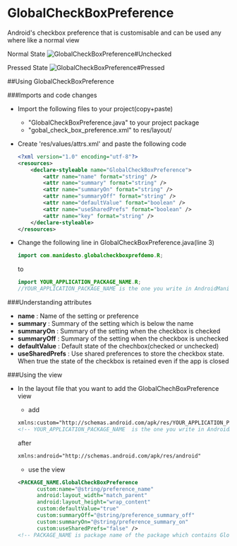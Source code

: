 GlobalCheckBoxPreference
========================

Android's checkbox preference that is customisable and can be used any where like a normal view

Normal State
![GlobalCheckBoxPreference#Unchecked](https://un7o1q.by3301.livefilestore.com/y2pxmvKMYH7kpq6Jpa8fvr98Cmbjf21yPCVNyQPLsZ0G16rZ3Sh3RTOfT_GG95PgzbcHOlv47Q2vLJ_yWeJDXon9-1yWCfe8YvmkV5lbVKpmJk/Screenshot_2014-08-21-02-40-47_1.jpg?psid=1 "GlobalCheckBoxPreference_Unchecked")

Pressed State
![GlobalCheckBoxPreference#Pressed](https://pcozwa.by3301.livefilestore.com/y2pK9-jvIln_lHP1DQ7F40uFPPrTylg2t3fkZd9w4eyXFibcH_ICUPMX4hyg4453v-KEztL-nBCv-nqQlJwWSwhWDDpOFtbAuJZ_XA8PMPi9mQ/Screenshot_2014-08-21-02-40-53_1.jpg?psid=1 "GlobalCheckBoxPreference_Pressed")

##Using GlobalCheckBoxPreference 

###Imports and code changes
* Import the following files to your project(copy+paste)
  * "GlobalCheckBoxPreference.java" to your project package
  * "gobal_check_box_preference.xml" to res/layout/

* Create 'res/values/attrs.xml' and paste the following code
  ```xml
  <?xml version="1.0" encoding="utf-8"?>
  <resources>
      <declare-styleable name="GlobalCheckBoxPreference">
          <attr name="name" format="string" />
          <attr name="summary" format="string" />
          <attr name="summaryOn" format="string" />
          <attr name="summaryOff" format="string" />
          <attr name="defaultValue" format="boolean" />
          <attr name="useSharedPrefs" format="boolean" />
          <attr name="key" format="string" />
      </declare-styleable>
  </resources>
  ```
* Change the following line in GlobalCheckBoxPreference.java(line 3)

  ```java
  import com.manidesto.globalcheckboxprefdemo.R;
  ``` 
  to
  ```java
  import YOUR_APPLICATION_PACKAGE_NAME.R;
  //YOUR_APPLICATION_PACKAGE_NAME is the one you write in AndroidManifest.xml
  ```
###Understanding attributes
* **name** : Name of the setting or preference
* **summary** : Summary of the setting which is below the name
* **summaryOn** : Summary of the setting when the checkbox is checked
* **summaryOff** : Summary of the setting when the checkbox is unchecked
* **defaultValue** : Default state of the chechbox(checked or unchecked)
* **useSharedPrefs** : Use shared preferences to store the checkbox state. When true the state of the checkbox is retained even if the app is closed

###Using the view
* In the layout file that you want to add the GlobalChechBoxPreference view
  * add
  ```xml
  xmlns:custom="http://schemas.android.com/apk/res/YOUR_APPLICATION_PACKAGE_NAME"
  <!-- YOUR_APPLICATION_PACKAGE_NAME  is the one you write in AndroidManifest.xml -->
  ``` 
  after
  ```xml
  xmlns:android="http://schemas.android.com/apk/res/android"
  ```
  
  * use the view
  ```xml
  <PACKAGE_NAME.GlobalCheckBoxPreference
        custom:name="@string/preference_name"
        android:layout_width="match_parent"
        android:layout_height="wrap_content"
        custom:defaultValue="true"
        custom:summaryOff="@string/preference_summary_off"
        custom:summaryOn="@string/preference_summary_on"
        custom:useSharedPrefs="false" />
  <!-- PACKAGE_NAME is package name of the package which contains GlobalCheckBoxPreference.java -->
  ```



